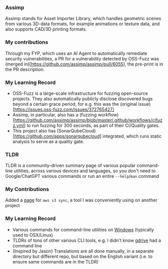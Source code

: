 ### Assimp

Assimp stands for Asset Importer Library, which handles geometric scenes from various 3D-data formats, for example animations or texture data, and also supports CAD/3D printing formats.

### My contributions

Through my FYP, which uses an AI Agent to automatically remediate security vulnerabilities, a PR for a vulnerability detected by OSS-Fuzz was (merged in)[https://github.com/assimp/assimp/pull/6055], the pre-print is in the PR description.

### My Learning Record
- OSS-Fuzz is a large-scale infrastructure for fuzzing open-source projects. They also automatically publicly disclose discovered bugs beyond a certain grace period, for e.g. this was the (original issue)[https://issues.oss-fuzz.com/issues/372765427]
- Assimp, in particular, also has a (fuzzing workflow)[https://github.com/assimp/assimp/blob/master/.github/workflows/cifuzz.yml] to run fuzzing for 300 seconds, as part of their CI/Quality gates.
- This project also has (SonarQubeCloud)[https://github.com/apps/sonarqubecloud] integrated, which runs static analysis to serve as a quality gate.


### TLDR

TLDR is a community-driven summary page of various popular command-line utilities, across various devices and languages, so you don't need to Google/ChatGPT various commands or run an entire `--help`/`man` command

### My Contributions

Added a [page](https://github.com/tldr-pages/tldr/pull/15972) for `aws s3 sync`, a tool I was conveniently using on another project

### My Learning Record

- Various commands for command-line utilities on [Windows](https://github.com/tldr-pages/tldr/blob/main/pages/windows) (typically used to OSX/Linux)
- TLDRs of tons of other various CLI tools, e.g. I didn't know [gdrive](https://github.com/tldr-pages/tldr/blob/main/pages/common/gdrive.md) had a command line
- (Inspired by Jason) Translations are all done manually, in a separate directory but different repo, but based on the English variant (i.e. to ensure same commands are in the TLDR)

